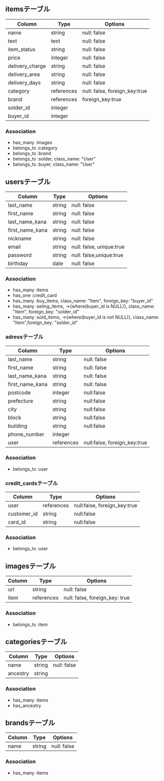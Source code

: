 
##  itemsテーブル
|Column|Type|Options|
|------|----|-------|
|name|string|null: false|
|text|text|null: false|
|item_status|string|null: false|
|price|integer|null: false|
|delivery_charge|string|null: false|
|delivery_area|string|null: false|
|delivery_days|string|null: false|
|category|references|null: false, foreign_key:true|
|brand|references|foreign_key:true|
|solder_id|integer||
|buyer_id|integer||
### Association
- has_many :images
- belongs_to :category
- belongs_to :brand
- belongs_to :solder, class_name: "User"
- belongs_to :buyer, class_name: "User"

## usersテーブル
|Column|Type|Options|
|------|----|-------|
|last_name|string|null: false|
|first_name|string|null: false|
|last_name_kana|string|null: false|
|first_name_kana|string|null: false|
|nickname|string|null: false|
|email|string|null: false, unique:true|
|password|string|null: false,unique:true|
|birthday|date|null: false|
### Association
- has_many :items
- has_one :credit_card
- has_many :buy_items, class_name: "Item", foreign_key: "buyer_id"
- has_many :seling_items, ->{where(buyer_id is NULL)}, class_name: "Item", foreign_key: "solder_id"
- has_many :sold_items, ->{where(buyer_id is not NULL)}, class_name: "Item",foreign_key: "solder_id"

### adressテーブル
|Column|Type|Options|
|------|----|-------|
|last_name|string|null: false|
|first_name|string|null: false|
|last_name_kana|string|null: false|
|first_name_kana|string|null: false|
|postcode|integer|null:faise|
|prefecture|string|null:false|
|city|string|null:false|
|block|string|null:false|
|building|string|null:false|
|phone_number|integer|
|user|references|null:faise, foreign_key:true|
### Association
- belongs_to :user

### credit_cardsテーブル
|Column|Type|Options|
|------|----|-------|
|user|references|null:faise, foreign_key:true|
|customer_id|string|null:false|
|card_id|string|null:false|
### Association
- belongs_to :user

## imagesテーブル
|Column|Type|Options|
|------|----|-------|
|url|string|null: false|
|item|references|null: false, foreign_key: true|
### Association
- belongs_to :item

## categoriesテーブル
|Column|Type|Options|
|------|----|-------|
|name|string|null: false|
|ancestry|string||
### Association
- has_many :items
- has_ancestry

## brandsテーブル
|Column|Type|Options|
|------|----|-------|
|name|string|null: false|
### Association
- has_many :items
